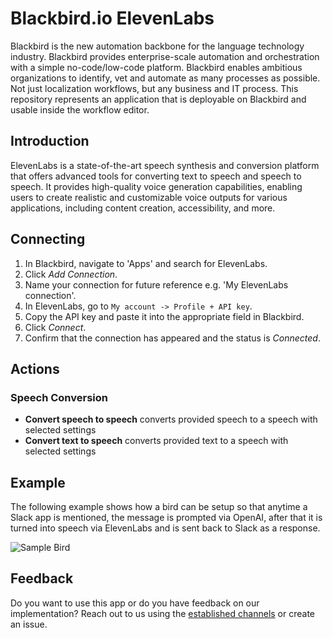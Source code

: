 # Blackbird.io ElevenLabs  
  
Blackbird is the new automation backbone for the language technology industry. Blackbird provides enterprise-scale automation and orchestration with a simple no-code/low-code platform. Blackbird enables ambitious organizations to identify, vet and automate as many processes as possible. Not just localization workflows, but any business and IT process. This repository represents an application that is deployable on Blackbird and usable inside the workflow editor.  
  
## Introduction  
  
<!-- begin docs -->  
  
ElevenLabs is a state-of-the-art speech synthesis and conversion platform that offers advanced tools for converting text to speech and speech to speech. It provides high-quality voice generation capabilities, enabling users to create realistic and customizable voice outputs for various applications, including content creation, accessibility, and more.
  
## Connecting

1.  In Blackbird, navigate to 'Apps' and search for ElevenLabs.
2.  Click _Add Connection_.
3.  Name your connection for future reference e.g. 'My ElevenLabs connection'.
4.  In ElevenLabs, go to `My account -> Profile + API key`.
5.  Copy the  API key and paste it into the appropriate field in Blackbird.
6.  Click _Connect_.
7.  Confirm that the connection has appeared and the status is _Connected_.
  
## Actions  
  
### Speech Conversion

-   **Convert speech to speech** converts provided speech to a speech with selected settings
-   **Convert text to speech** converts provided text to a speech with selected settings
  
## Example  
  
The following example shows how a bird can be setup so that anytime a Slack app is mentioned, the message is prompted via OpenAI, after that it is turned into speech via ElevenLabs and is sent back to Slack as a response.

![Sample Bird](https://github.com/bb-io/ElevenLabs/assets/137277669/26345195-1715-4719-92a6-f41bd6bf60ac)
  
## Feedback  
  
Do you want to use this app or do you have feedback on our implementation? Reach out to us using the [established channels](https://www.blackbird.io/) or create an issue.  
  
<!-- end docs -->
